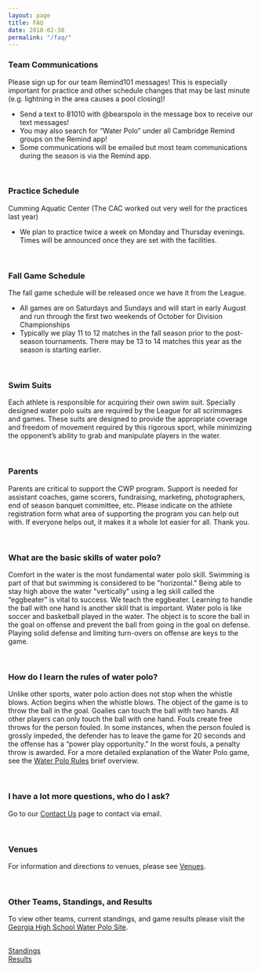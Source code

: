 ```yaml
---
layout: page
title: FAQ
date: 2018-02-30
permalink: "/faq/"
---
```


### Team Communications
Please sign up for our team Remind101 messages! This is especially important for practice and other schedule changes that may be last minute (e.g. lightning in the area causes a pool closing)!
- Send a text to 81010 with @bearspolo in the message box to receive our text messages!
- You may also search for “Water Polo” under all Cambridge Remind groups on the Remind app!
- Some communications will be emailed but most team communications during the season is via the Remind app.

<br>

### Practice Schedule
Cumming Aquatic Center (The CAC worked out very well for the practices last year)
- We plan to practice twice a week on Monday and Thursday evenings.  Times will be announced once they are set with the facilities.

<br>

### Fall Game Schedule
The fall game schedule will be released once we have it from the League.
- All games are on Saturdays and Sundays and will start in early August and run through the first two weekends of October for Division Championships
- Typically we play 11 to 12 matches in the fall season prior to the post-season tournaments.  There may be 13 to 14 matches this year as the season is starting earlier.

<br>

### Swim Suits
Each athlete is responsible for acquiring their own swim suit.  Specially designed water polo suits are required by the League for all scrimmages and games. These suits are designed to provide the appropriate coverage and freedom of movement required by this rigorous sport, while minimizing the opponent’s ability to grab and manipulate players in the water.

<br>

### Parents
Parents are critical to support the CWP program.  Support is needed for assistant coaches, game scorers, fundraising, marketing, photographers, end of season banquet committee, etc.  Please indicate on the athlete registration form what area of supporting the program you can help out with.  If everyone helps out, it makes it a whole lot easier for all.  Thank you.

<br>

### What are the basic skills of water polo?
Comfort in the water is the most fundamental water polo skill.  Swimming is part of that but swimming is considered to be "horizontal."   Being able to stay high above the water "vertically" using a leg skill called the “eggbeater” is vital to success.  We teach the eggbeater.  Learning to handle the ball with one hand is another skill that is important.   Water polo is like soccer and basketball played in the water.  The object is to score the ball in the goal on offense and prevent the ball from going in the goal on defense.  Playing solid defense and limiting turn-overs on offense are keys to the game.

<br>

### How do I learn the rules of water polo?
Unlike other sports, water polo action does not stop when the whistle blows.  Action begins when the whistle blows.  The object of the game is to throw the ball in the goal.  Goalies can touch the ball with two hands.  All other players can only touch the ball with one hand.   Fouls create free throws for the person fouled.  In some instances, when the person fouled is grossly impeded, the defender has to leave the game for 20 seconds and the offense has a “power play opportunity.”  In the worst fouls, a penalty throw is awarded.   For a more detailed explanation of the Water Polo game, see the [Water Polo Rules](/forms/rules/) brief overview.

<br>

### I have a lot more questions, who do I ask?
Go to our [Contact Us](/contact) page to contact via email.

<br>

### Venues
For information and directions to venues, please see [Venues](/about/venues).

<br>

### Other Teams, Standings, and Results
To view other teams, current standings, and game results please visit the [Georgia High School Water Polo Site]().
<br><br>
<div class="row">
<div class="col-md-3 mb-2">
<a href="http://www.gapolo.com/standings/" class="btn btn-light active w-100 p-10" role="button" aria-pressed="true">Standings</a>
</div>

<div class="col-md-3 mb-2">
<a href="http://www.gapolo.com/results/2018/" class="btn btn-light active w-100" role="button" aria-pressed="true">Results</a>
</div>
</div>
